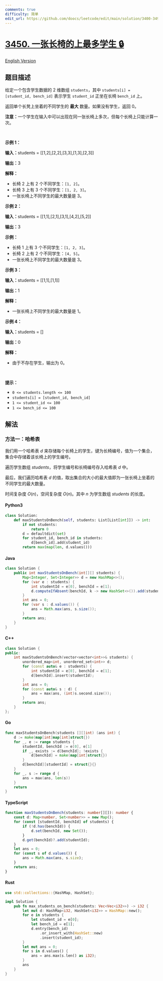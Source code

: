 ```yaml
---
comments: true
difficulty: 简单
edit_url: https://github.com/doocs/leetcode/edit/main/solution/3400-3499/3450.Maximum%20Students%20on%20a%20Single%20Bench/README.md
---
```


<!-- problem:start -->

# [3450. 一张长椅的上最多学生 🔒](https://leetcode.cn/problems/maximum-students-on-a-single-bench)

[English Version](/solution/3400-3499/3450.Maximum%20Students%20on%20a%20Single%20Bench/README_EN.md)

## 题目描述

<!-- description:start -->

<p data-pm-slice="1 1 []">给定一个包含学生数据的 2 维数组&nbsp;<code>students</code>，其中&nbsp;<code>students[i] = [student_id, bench_id]</code>&nbsp;表示学生&nbsp;<code>student_id</code>&nbsp;正坐在长椅&nbsp;<code>bench_id</code>&nbsp;上。</p>

<p>返回单个长凳上坐着的不同学生的 <strong>最大</strong> 数量。如果没有学生，返回 0。</p>

<p><strong>注意：</strong>一个学生在输入中可以出现在同一张长椅上多次，但每个长椅上只能计算一次。</p>

<p>&nbsp;</p>

<p><strong class="example">示例 1：</strong></p>

<div class="example-block">
<p><span class="example-io"><b>输入：</b>students = [[1,2],[2,2],[3,3],[1,3],[2,3]]</span></p>

<p><span class="example-io"><b>输出：</b>3</span></p>

<p><strong>解释：</strong></p>

<ul>
	<li>长椅 2&nbsp;上有 2&nbsp;个不同学生：<code>[1, 2]</code>。</li>
	<li>长椅 3&nbsp;上有 3 个不同学生：<code>[1, 2, 3]</code>。</li>
	<li>一张长椅上不同学生的最大数量是 3。</li>
</ul>
</div>

<p><strong class="example">示例 2：</strong></p>

<div class="example-block">
<p><span class="example-io"><b>输入：</b>students = [[1,1],[2,1],[3,1],[4,2],[5,2]]</span></p>

<p><span class="example-io"><b>输出：</b>3</span></p>

<p><strong>示例：</strong></p>

<ul>
	<li>长椅 1 上有 3 个不同学生：<code>[1, 2, 3]</code>。</li>
	<li>长椅 2 上有 2 个不同学生：<code>[4, 5]</code>。</li>
	<li>一张长椅上不同学生的最大数量是 3。</li>
</ul>
</div>

<p><strong class="example">示例 3：</strong></p>

<div class="example-block">
<p><span class="example-io"><b>输入：</b>students = [[1,1],[1,1]]</span></p>

<p><span class="example-io"><b>输出：</b>1</span></p>

<p><strong>解释：</strong></p>

<ul>
	<li>一张长椅上不同学生的最大数量是 1。</li>
</ul>
</div>

<p><strong class="example">示例 4：</strong></p>

<div class="example-block">
<p><span class="example-io"><b>输入：</b>students = []</span></p>

<p><span class="example-io"><b>输出：</b>0</span></p>

<p><strong>解释：</strong></p>

<ul>
	<li>由于不存在学生，输出为 0。</li>
</ul>
</div>

<p>&nbsp;</p>

<p><strong>提示：</strong></p>

<ul>
	<li><code>0 &lt;= students.length &lt;= 100</code></li>
	<li><code>students[i] = [student_id, bench_id]</code></li>
	<li><code>1 &lt;= student_id &lt;= 100</code></li>
	<li><code>1 &lt;= bench_id &lt;= 100</code></li>
</ul>

<!-- description:end -->

## 解法

<!-- solution:start -->

### 方法一：哈希表

我们用一个哈希表 $d$ 来存储每个长椅上的学生，键为长椅编号，值为一个集合，集合中存储着该长椅上的学生编号。

遍历学生数组 $\textit{students}$，将学生编号和长椅编号存入哈希表 $d$ 中。

最后，我们遍历哈希表 $d$ 的值，取出集合的大小的最大值即为一张长椅上坐着的不同学生的最大数量。

时间复杂度 $O(n)$，空间复杂度 $O(n)$。其中 $n$ 为学生数组 $\textit{students}$ 的长度。

<!-- tabs:start -->

#### Python3

```python
class Solution:
    def maxStudentsOnBench(self, students: List[List[int]]) -> int:
        if not students:
            return 0
        d = defaultdict(set)
        for student_id, bench_id in students:
            d[bench_id].add(student_id)
        return max(map(len, d.values()))
```

#### Java

```java
class Solution {
    public int maxStudentsOnBench(int[][] students) {
        Map<Integer, Set<Integer>> d = new HashMap<>();
        for (var e : students) {
            int studentId = e[0], benchId = e[1];
            d.computeIfAbsent(benchId, k -> new HashSet<>()).add(studentId);
        }
        int ans = 0;
        for (var s : d.values()) {
            ans = Math.max(ans, s.size());
        }
        return ans;
    }
}
```

#### C++

```cpp
class Solution {
public:
    int maxStudentsOnBench(vector<vector<int>>& students) {
        unordered_map<int, unordered_set<int>> d;
        for (const auto& e : students) {
            int studentId = e[0], benchId = e[1];
            d[benchId].insert(studentId);
        }
        int ans = 0;
        for (const auto& s : d) {
            ans = max(ans, (int)s.second.size());
        }
        return ans;
    }
};
```

#### Go

```go
func maxStudentsOnBench(students [][]int) (ans int) {
	d := make(map[int]map[int]struct{})
	for _, e := range students {
		studentId, benchId := e[0], e[1]
		if _, exists := d[benchId]; !exists {
			d[benchId] = make(map[int]struct{})
		}
		d[benchId][studentId] = struct{}{}
	}
	for _, s := range d {
		ans = max(ans, len(s))
	}
	return
}
```

#### TypeScript

```ts
function maxStudentsOnBench(students: number[][]): number {
    const d: Map<number, Set<number>> = new Map();
    for (const [studentId, benchId] of students) {
        if (!d.has(benchId)) {
            d.set(benchId, new Set());
        }
        d.get(benchId)?.add(studentId);
    }
    let ans = 0;
    for (const s of d.values()) {
        ans = Math.max(ans, s.size);
    }
    return ans;
}
```

#### Rust

```rust
use std::collections::{HashMap, HashSet};

impl Solution {
    pub fn max_students_on_bench(students: Vec<Vec<i32>>) -> i32 {
        let mut d: HashMap<i32, HashSet<i32>> = HashMap::new();
        for e in students {
            let student_id = e[0];
            let bench_id = e[1];
            d.entry(bench_id)
                .or_insert_with(HashSet::new)
                .insert(student_id);
        }
        let mut ans = 0;
        for s in d.values() {
            ans = ans.max(s.len() as i32);
        }
        ans
    }
}
```

<!-- tabs:end -->

<!-- solution:end -->

<!-- problem:end -->
